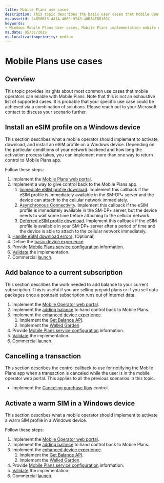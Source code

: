 ```yaml
---
title: Mobile Plans use cases
description: This topic describes the basic user cases that Mobile Operators could implement.
ms.assetid: 24050B13-4A1A-466F-974B-40B34EDB16DC
keywords:
- Windows Mobile Plans User cases, Mobile Plans implementation mobile operators
ms.date: 05/31/2019
ms.localizationpriority: medium
---
```


# Mobile Plans use cases

## Overview

This topic provides insights about most common use cases that mobile operators can enable with Mobile Plans. Note that this is not an exhaustive list of supported cases. It is probable that your specific use case could be achieved via a combination of solutions. Please reach out to your Microsoft contact to discuss your scenario further.

## Install an eSIM profile on a Windows device

This section describes what a mobile operator should implement to activate, download, and install an eSIM profile on a Windows device. Depending on the particular conditions of your network backend and how long the activation process takes, you can implement more than one way to return control to Mobile Plans app.

Follow these steps:

1. Implement the [Mobile Plans web portal](mobile-plans-web-portal.md#web-service-api-used-for-esim).
2. Implement a way to give control back to the Mobile Plans app.
   1. [Immediate eSIM profile download](mobile-plans-callback-notifications.md#immediate-esim-profile-download-and-activation). Implement this callback if the eSIM profile is immediately available in the SM-DP+ server and the device can attach to the cellular network immediately.
   2. [Asynchronous Connectivity](mobile-plans-callback-notifications.md#asynchronous-connectivity). Implement this callback if the eSIM profile is immediately available in the SM-DP+ server, but the device needs to wait some time before attaching to the cellular network.
   3. [Deferred eSIM profile download](mobile-plans-callback-notifications.md#deferred-esim-profile-download-and-activation). Implement this callback if the eSIM profile is available in your SM-DP+ server after a period of time and the device is able to attach to the cellular network immediately.
3. [Handle eSIM download errors](mobile-plans-eSIM-error-handling.md). (Optional)
4. Define the [basic device experience](mobile-plans-device-experience.md#basic-device-experience).
5. Provide [Mobile Plans service configuration](mobile-plans-service-configuration.md) information.
6. [Validate](mobile-plans-integration.md) the implementation.
7. Commercial [launch](mobile-plans-launch.md).

## Add balance to a current subscription

This section describes the work needed to add balance to your current subscription. This is useful if you are selling prepaid plans or if you sell data packages once a postpaid subscription runs out of Internet data.

1. Implement the [Mobile Operator web portal](mobile-plans-web-portal.md).
2. Implement the [adding balance](mobile-plans-callback-notifications.md#adding-balance) to hand control back to Mobile Plans.
3. Implement the [enhanced device experience](mobile-plans-device-experience.md#enhanced-device-experience).
   1. Implement the [Get Balance API](mobile-plans-device-experience.md#getbalance-api).
   2. Implement the [Walled Garden](mobile-plans-device-experience.md#walled-garden).
4. Provide [Mobile Plans service configuration](mobile-plans-service-configuration.md) information.
5. [Validate](mobile-plans-integration.md) the implementation.
6. Commercial [launch](mobile-plans-launch.md).

## Cancelling a transaction

This section describes the control callback to use for notifying the Mobile Plans app when a transaction is canceled while the user is in the mobile operator web portal. This applies to all the previous scenarios in this topic.

- Implement the [Canceling purchase flow](mobile-plans-callback-notifications.md#canceling-purchase-flow) control.

## Activate a warm SIM in a Windows device

This section describes what a mobile operator should implement to activate a warm SIM profile in a Windows device.

Follow these steps:

1. Implement the [Mobile Operator web portal](mobile-plans-web-portal.md#web-service-api-used-for-a-physical-sim).
2. Implement the [adding balance](mobile-plans-callback-notifications.md#adding-balance) to hand control back to Mobile Plans.
3. Implement the [enhanced device experience](mobile-plans-device-experience.md#enhanced-device-experience).
   1. Implement the [Get Balance API](mobile-plans-device-experience.md#getbalance-api).
   2. Implement the [Walled Garden](mobile-plans-device-experience.md#walled-garden).
4. Provide [Mobile Plans service configuration](mobile-plans-service-configuration.md) information.
5. [Validate](mobile-plans-integration.md) the implementation.
6. Commercial [launch](mobile-plans-launch.md).